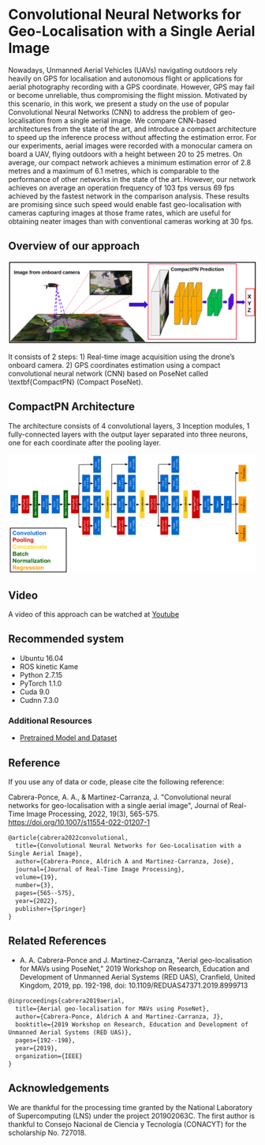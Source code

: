 # Convolutional Neural Networks for Geo-Localisation with a Single Aerial Image

Nowadays, Unmanned Aerial Vehicles (UAVs) navigating outdoors rely heavily on GPS for localisation and autonomous flight or  applications for aerial photography recording with a GPS coordinate. However, GPS may fail or become unreliable, thus compromising the flight mission. Motivated by this scenario, in this work, we present a study on the use of popular Convolutional Neural Networks (CNN) to address the problem of geo-localisation from a single aerial image. We compare CNN-based architectures from the state of the art, and introduce a compact architecture to speed up the inference process without affecting the estimation error. For our experiments, aerial images were recorded with a monocular camera on board a UAV, flying outdoors with a height between 20 to 25 metres. On average, our compact network achieves a minimum estimation error of 2.8 metres and a maximum of 6.1 metres, which is comparable to the performance of other networks in the state of the art. However, our network achieves on average an operation frequency of 103 fps versus 69 fps achieved by the fastest network in the comparison analysis. These results are promising since such speed would enable fast geo-localisation with cameras capturing images at those frame rates, which are useful for obtaining neater images than with conventional cameras working at 30 fps.

## Overview of our approach

![alt text](images/figure1.png)

It consists of 2 steps: 1) Real-time image acquisition using the drone’s onboard camera. 2) GPS coordinates estimation using a compact convolutional neural network (CNN) based on PoseNet called \textbf{CompactPN} (Compact PoseNet).

## CompactPN Architecture
The architecture consists of 4 convolutional layers, 3 Inception modules, 1 fully-connected layers with the output layer separated
into three neurons, one for each coordinate after the pooling layer.

![alt text](images/figure18.png)

## Video
A video of this approach can be watched at [Youtube](https://youtu.be/xfsU_cCLpFw)

## Recommended system
- Ubuntu 16.04
- ROS kinetic Kame
- Python 2.7.15
- PyTorch 1.1.0
- Cuda 9.0
- Cudnn 7.3.0

### Additional Resources
- [Pretrained Model and Dataset](https://mnemosyne.inaoep.mx/index.php/s/Km4QGSR0hu7XiID)

## Reference
If you use any of data or code, please cite the following reference:

Cabrera-Ponce, A. A., & Martinez-Carranza, J. "Convolutional neural networks for geo-localisation with a single aerial image", Journal of Real-Time Image Processing, 2022, 19(3), 565-575. https://doi.org/10.1007/s11554-022-01207-1

```
@article{cabrera2022convolutional,
  title={Convolutional Neural Networks for Geo-Localisation with a Single Aerial Image},
  author={Cabrera-Ponce, Aldrich A and Martinez-Carranza, Jose},
  journal={Journal of Real-Time Image Processing},
  volume={19},
  number={3},
  pages={565--575},
  year={2022},
  publisher={Springer}
}
```
## Related References

- A. A. Cabrera-Ponce and J. Martinez-Carranza, "Aerial geo-localisation for MAVs using PoseNet," 2019 Workshop on Research, Education and Development of Unmanned Aerial Systems (RED UAS), Cranfield, United Kingdom, 2019, pp. 192-198, doi: 10.1109/REDUAS47371.2019.8999713

```
@inproceedings{cabrera2019aerial,
  title={Aerial geo-localisation for MAVs using PoseNet},
  author={Cabrera-Ponce, Aldrich A and Martinez-Carranza, J},
  booktitle={2019 Workshop on Research, Education and Development of Unmanned Aerial Systems (RED UAS)},
  pages={192--198},
  year={2019},
  organization={IEEE}
}
```

 ## Acknowledgements
We are thankful for the processing time granted by the National Laboratory of Supercomputing (LNS) under the project 201902063C. The first author is thankful to Consejo Nacional de Ciencia y Tecnología (CONACYT) for the scholarship No. 727018.
